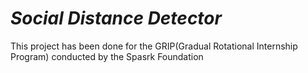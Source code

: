 # *Social Distance Detector*
This project has been done for the GRIP(Gradual Rotational Internship Program) conducted by the Spasrk Foundation
